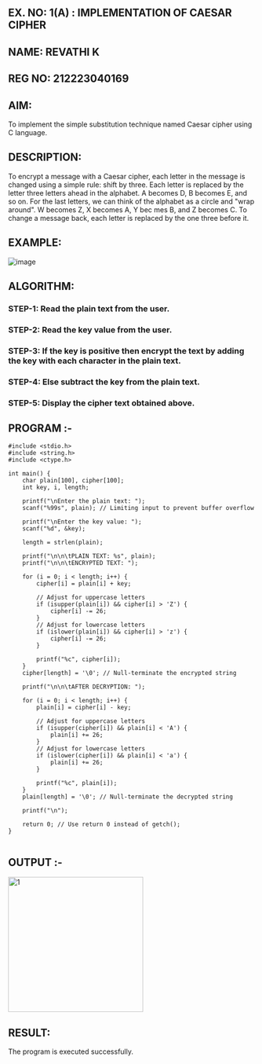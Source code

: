 ## EX. NO: 1(A) : IMPLEMENTATION OF CAESAR CIPHER
## NAME: REVATHI K
## REG NO: 212223040169
## AIM:

To implement the simple substitution technique named Caesar cipher using C language.

## DESCRIPTION:

To encrypt a message with a Caesar cipher, each letter in the message is changed using a simple rule: shift by three. Each letter is replaced by the letter three letters ahead in the alphabet. A becomes D, B becomes E, and so on. For the last letters, we can think of the
alphabet as a circle and "wrap around". W becomes Z, X becomes A, Y bec mes B, and Z
becomes C. To change a message back, each letter is replaced by the one three before it.

## EXAMPLE:



![image](https://github.com/Hemamanigandan/CNS/assets/149653568/eb9c6c43-8c80-4cdd-b9d4-91705a311c79)


## ALGORITHM:

### STEP-1: Read the plain text from the user.
### STEP-2: Read the key value from the user.
### STEP-3: If the key is positive then encrypt the text by adding the key with each character in the plain text.
### STEP-4: Else subtract the key from the plain text.
### STEP-5: Display the cipher text obtained above.


## PROGRAM :-
```
#include <stdio.h>
#include <string.h>
#include <ctype.h>

int main() {
    char plain[100], cipher[100];
    int key, i, length;

    printf("\nEnter the plain text: ");
    scanf("%99s", plain); // Limiting input to prevent buffer overflow

    printf("\nEnter the key value: ");
    scanf("%d", &key);

    length = strlen(plain);

    printf("\n\n\tPLAIN TEXT: %s", plain);
    printf("\n\n\tENCRYPTED TEXT: ");

    for (i = 0; i < length; i++) {
        cipher[i] = plain[i] + key;

        // Adjust for uppercase letters
        if (isupper(plain[i]) && cipher[i] > 'Z') {
            cipher[i] -= 26;
        }
        // Adjust for lowercase letters
        if (islower(plain[i]) && cipher[i] > 'z') {
            cipher[i] -= 26;
        }

        printf("%c", cipher[i]);
    }
    cipher[length] = '\0'; // Null-terminate the encrypted string

    printf("\n\n\tAFTER DECRYPTION: ");

    for (i = 0; i < length; i++) {
        plain[i] = cipher[i] - key;

        // Adjust for uppercase letters
        if (isupper(cipher[i]) && plain[i] < 'A') {
            plain[i] += 26;
        }
        // Adjust for lowercase letters
        if (islower(cipher[i]) && plain[i] < 'a') {
            plain[i] += 26;
        }

        printf("%c", plain[i]);
    }
    plain[length] = '\0'; // Null-terminate the decrypted string

    printf("\n");

    return 0; // Use return 0 instead of getch();
}


```
## OUTPUT :-
<img width="275" alt="1" src="https://github.com/user-attachments/assets/032868f2-078f-4f43-a83b-aca9caabcff6" />

## RESULT:
The program is executed successfully.
